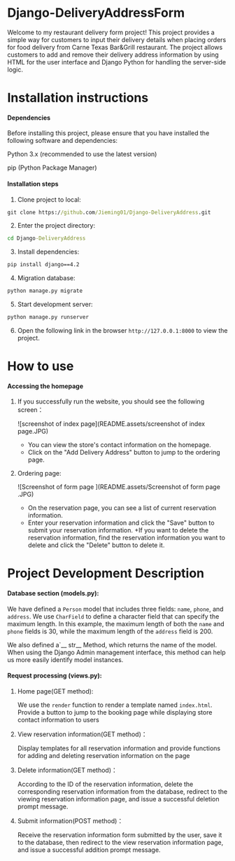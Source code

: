 # Django-DeliveryAddressForm

Welcome to my restaurant delivery form project! This project provides a simple way for customers to input their delivery details when placing orders for food delivery from Carne Texas Bar&Grill restaurant. The project allows customers to add and remove their delivery address information by using HTML for the user interface and Django Python for handling the server-side logic.

# Installation instructions
#### Dependencies
Before installing this project, please ensure that you have installed the following software and dependencies:

Python 3.x (recommended to use the latest version)

pip (Python Package Manager)

#### Installation steps
1. Clone project to local:

```cmd
git clone https://github.com/Jieming01/Django-DeliveryAddress.git
```

2. Enter the project directory:

```cmd
cd Django-DeliveryAddress
```

3. Install dependencies:

```cmd
pip install django==4.2
```

4. Migration database:

```cmd
python manage.py migrate
```

5. Start development server:

```cmd
python manage.py runserver
```

6. Open the following link in the browser `http://127.0.0.1:8000` to view the project.


# How to use

#### Accessing the homepage

1. If you successfully run the website, you should see the following screen：

   ![screenshot of index page](README.assets/screenshot of index page.JPG)

   + You can view the store's contact information on the homepage.
   + Click on the "Add Delivery Address" button to jump to the ordering page.

2. Ordering page:

   ![Screenshot of form page ](README.assets/Screenshot of form page .JPG)

   + On the reservation page, you can see a list of current reservation information.
   + Enter your reservation information and click the "Save" button to submit your reservation information.
   +If you want to delete the reservation information, find the reservation information you want to delete and click the "Delete" button to delete it.

# Project Development Description

#### Database section (models.py):

We have defined a `Person` model that includes three fields: `name`, `phone`, and `address`. We use `CharField` to define a character field that can specify the maximum length. In this example, the maximum length of both the `name` and `phone` fields is 30, while the maximum length of the `address` field is 200.

We also defined a`__ str__ Method, which returns the name of the model. When using the Django Admin management interface, this method can help us more easily identify model instances.

#### Request processing (views.py):

1. Home page(GET method):

   We use the `render` function to render a template named `index.html`. Provide a button to jump to the booking page while displaying store contact information to users

2. View reservation information(GET method)：

   Display templates for all reservation information and provide functions for adding and deleting reservation information on the page

3. Delete information(GET method)：

   According to the ID of the reservation information, delete the corresponding reservation information from the database, redirect to the viewing reservation information page, and issue a successful deletion prompt message.

4. Submit information(POST method)：

   Receive the reservation information form submitted by the user, save it to the database, then redirect to the view reservation information page, and issue a successful addition prompt message.
